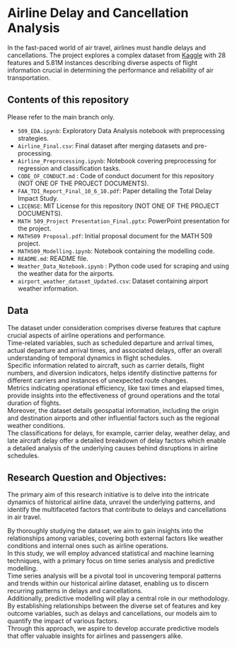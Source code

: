 # Airline Delay and Cancellation Analysis
In the fast-paced world of air travel, airlines must handle delays and cancellations. The project explores a complex dataset from [Kaggle](https://www.kaggle.com/datasets/yuanyuwendymu/airline-delay-and-cancellation-data-2009-2018?select=2015.csv) with 28 features and 5.81M instances describing diverse aspects of flight information crucial in determining the performance and reliability of air transportation.

## Contents of this repository 
Please refer to the main branch only.  
- `509_EDA.ipynb`: Exploratory Data Analysis notebook with preprocessing strategies.  
- `Airline_Final.csv`: Final dataset after merging datasets and pre-processing.  
- `Airline_Preprocessing.ipynb`: Notebook covering preprocessing for regression and classification tasks.
- `CODE_OF_CONDUCT.md` : Code of conduct document for this repository (NOT ONE OF THE PROJECT DOCUMENTS).
- `FAA_TDI_Report_Final_10_6_10.pdf`: Paper detailing the Total Delay Impact Study.
- `LICENSE`: MIT License for this repository (NOT ONE OF THE PROJECT DOCUMENTS).
- `MATH 509_Project Presentation_Final.pptx`: PowerPoint presentation for the project.  
- `MATH509 Proposal.pdf`: Initial proposal document for the MATH 509 project.  
- `MATH509_Modelling.ipynb`: Notebook containing the modelling code.  
- `README.md`: README file.
- `Weather_Data_Notebook.ipynb` : Python code used for scraping and using the weather data for the airports.
- `airport_weather_dataset_Updated.csv`: Dataset containing airport weather information.   

## Data
The dataset under consideration comprises diverse features that capture crucial aspects of airline operations and performance.   
Time-related variables, such as scheduled departure and arrival times, actual departure and arrival times, and associated delays, offer an overall understanding of temporal dynamics in flight schedules.   
Specific information related to aircraft, such as carrier details, flight numbers, and diversion indicators, helps identify distinctive patterns for different carriers and instances of unexpected route changes.   
Metrics indicating operational efficiency, like taxi times and elapsed times, provide insights into the effectiveness of ground operations and the total duration of flights.   
Moreover, the dataset details geospatial information, including the origin and destination airports and other influential factors such as the regional weather conditions.   
The classifications for delays, for example, carrier delay, weather delay, and late aircraft delay offer a detailed breakdown of delay factors which enable a detailed analysis of the underlying causes behind disruptions in airline schedules.  

## Research Question and Objectives:   
The primary aim of this research initiative is to delve into the intricate dynamics of historical airline data, unravel the underlying patterns, and identify the multifaceted factors that contribute to delays and cancellations in air travel.  

By thoroughly studying the dataset, we aim to gain insights into the relationships among variables, covering both external factors like weather conditions and internal ones such as airline operations.  
In this study, we will employ advanced statistical and machine learning techniques, with a primary focus on time series analysis and predictive modelling.   
Time series analysis will be a pivotal tool in uncovering temporal patterns and trends within our historical airline dataset, enabling us to discern recurring patterns in delays and cancellations.  
Additionally, predictive modelling will play a central role in our methodology.   
By establishing relationships between the diverse set of features and key outcome variables, such as delays and cancellations, our models aim to quantify the impact of various factors.   
Through this approach, we aspire to develop accurate predictive models that offer valuable insights for airlines and passengers alike.  
